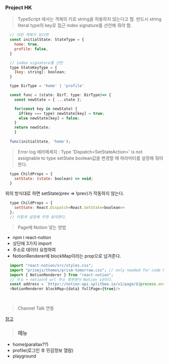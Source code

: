 ### Project HK

> TypeScript 에서는 객체의 키로 string을 허용하지 않는다고 함.
반드시 string literal type의 key로 접근 index signature를 선언해 줘야 함.

```js
  // 이런 객체가 있다면 
  const initialState: StateType = {
    home: true,
    profile: false,
  }

  // index signature를 선언
  type StateKeyType = {
    [key: string]: boolean;
  } 

  type DirType = 'home' | 'profile'

  const func = (state: DirT, type: DirType)=> {
    const newState = { ...state };

    for(const key in newState) {
      if(key === type) newState[key] = true;
      else newState[key] = false;
    }
    return newState;
    } 
    
  func(initialState, 'home');
``` 

> Error log
에러메세지 : Type 'Dispatch<SetStateAction<boolean>>' is not assignable to type
setState boolean값을 변경할 때 파라미터를 설정해 줘야 한다.
```js
  type ChildProps = {
    setState: (state: boolean) => void;
  }
```
위의 방식대로 하면 setState(prev => !prev)가 작동하지 않는다. 
```js
  type ChildProps = {
    setState: React.Dispatch<React.SetState<boolean>>
  };
  // 이렇게 설정해 주면 동작한다.
```

> Page에 Notion 넣는 방법 
- npm i react-notion
- 상단에 3가지 import
- 주소로 데이터 요청하여 
- NotionRenderer에 blockMap이라는 prop으로 넘겨준다.

```js
  import "react-notion/src/styles.css";
  import "prismjs/themes/prism-tomorrow.css"; // only needed for code highlighting
  import { NotionRenderer } from "react-notion";
  // 주소 + notion의 url 주소 뒷부분이 Notion id이다.
  const address = `https://notion-api.splitbee.io/v1/page/${process.env.REACT_APP_NOTION_ID}`;
  <NotionRenderer blockMap={data} fullPage={true}/>

  
```
> Channel Talk 연동
>
[참고](https://mingeesuh.tistory.com/entry/NextJS-%EC%B1%84%EB%84%90%ED%86%A1-Script-%EC%B6%94%EA%B0%80%ED%95%98%EA%B8%B0)

> ### 메뉴
- home(parallax??)
- profile(로그인 후 민감정보 열람)
- playground
